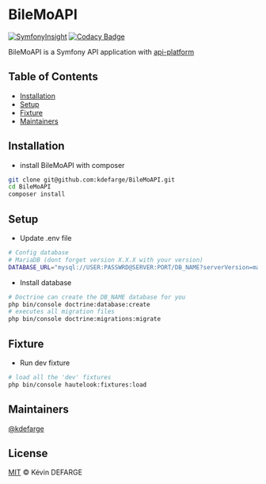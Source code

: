 # BileMoAPI

[![SymfonyInsight](https://insight.symfony.com/projects/5237d936-c1e7-4301-ab67-c3e090224d7b/mini.svg)](https://insight.symfony.com/projects/5237d936-c1e7-4301-ab67-c3e090224d7b)
[![Codacy Badge](https://app.codacy.com/project/badge/Grade/93ef707ab6624d9d8375efae5337d570)](https://www.codacy.com/gh/kdefarge/BileMoAPI/dashboard?utm_source=github.com&amp;utm_medium=referral&amp;utm_content=kdefarge/BileMoAPI&amp;utm_campaign=Badge_Grade)

BileMoAPI is a Symfony API application with [api-platform](https://github.com/api-platform/api-platform)

## Table of Contents

- [Installation](#Installation)
- [Setup](#Setup)
- [Fixture](#Fixture)
- [Maintainers](#Maintainers)

## Installation

*   install BileMoAPI with composer

```bash
git clone git@github.com:kdefarge/BileMoAPI.git
cd BileMoAPI
composer install
```

## Setup

*   Update .env file

```bash
# Config database
# MariaDB (dont forget version X.X.X with your version)
DATABASE_URL="mysql://USER:PASSWRD@SERVER:PORT/DB_NAME?serverVersion=mariadb-X.X.X"
```

*   Install database

```bash
# Doctrine can create the DB_NAME database for you
php bin/console doctrine:database:create
# executes all migration files
php bin/console doctrine:migrations:migrate
```

## Fixture

*   Run dev fixture

```bash
# load all the 'dev' fixtures
php bin/console hautelook:fixtures:load
```

## Maintainers

[@kdefarge](https://github.com/kdefarge)


## License

[MIT](LICENSE) © Kévin DEFARGE
